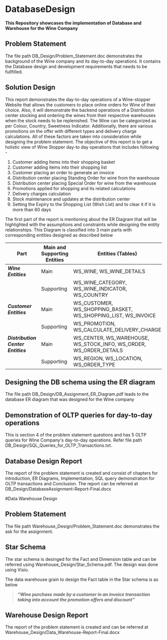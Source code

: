 # DatabaseDesign
**This Repository showcases the implementation of Database and Warehouse for the Wine Company**

## Problem Statement 
The file path DB_Design/Problem_Statement.doc demonstrates the background of the Wine company and its day-to-day operations. 
It contains the Database design and development requirements that needs to be fullfilled.

## Solution Design

This report demonstrates the day-to-day operations of a Wine-stopper Website that allows the customers to place online orders for Wine of their choice. Also, it will demonstrate the backend operations of a Distribution center stocking and ordering the wines from their respective warehouses when the stock needs to be replenished.
The Wine can be categorized as per Colour, Country, Sweetness Indicator.  Additionally, there are various promotions on the offer with different types and delivery charge calculations. All of these factors are taken into consideration while designing the problem statement.
The objective of this report is to get a holistic view of Wine Stopper day-to day operations that includes following -
1.	Customer adding Items into their shopping basket
1.	Customer adding items into their shopping list
1.	Customer placing an order to generate an invoice
1.	Distribution center placing Standing Order for wine from the warehouse
1.	Distribution center placing Special Order for wine from the warehouse
1.	Promotions applied for shopping and its related calculations
1.	Delivery charges calculation 
1.	Stock maintenance and updates at the distribution center
1.	Setting the Expiry to the Shopping List (Wish List) and to clear it if it is more than 60 days

The first part of the report is mentioning about the ER Diagram that will be highlighted with the assumptions and constraints while designing the entity relationships.
This Diagram is classified into 3 main parts with corresponding entities designed as described below



| **Part**                         |     **Main and Supporting Entities**                                                | **Entities (Tables)**                                                       |
| ---------------------------- | ---------------------------------------------------- | ------------------------------------------------------------------------- |
| ***Wine Entities***               | Main                                                 | WS\_WINE, WS\_WINE\_DETAILS                                               |
|                              | Supporting                   | WS\_WINE\_CATEGORY, WS\_WINE\_INDICATOR, WS\_COUNTRY |
| ***Customer Entities***           | Main                                                 | WS\_CUSTOMER, WS\_SHOPPING\_BASKET, WS\_SHOPPING\_LIST, WS\_INVOICE       |
|                              | Supporting                   | WS\_PROMOTION, WS\_CALCULATE\_DELIVERY\_CHARGE       |
| ***Distribution Center Entities*** | Main                                                 | WS\_CENTER, WS\_WAREHOUSE, WS\_STOCK\_INFO, WS\_ORDER, WS\_ORDER\_DETAILS |
|                              | Supporting                   | WS\_REGION, WS\_LOCATION, WS\_ORDER\_TYPE            |

## Designing the DB schema using the ER diagram
The file path DB_Design/DB_Assignment_ER_Diagram.pdf leads to the database ER diagram that was designed for the Wine company 

## Demonstration of OLTP queries for day-to-day operations
This is section 4 of the problem statement questions and has 5 OLTP queries for Wine Company's day-to-day operations.
Refer file path DB_Design/SQL_Queries_for_OLTP_Transactions.txt.

## Database Design Report
The report of the problem statement is created and consist of chapters for introduction, ER Diagrams, Implementation, SQL query demonstration for OLTP transactions and Conclusion.
The report can be referred at DB_Design/DatabaseAssignment-Report-Final.docx


#Data Warehouse Design

## Problem Statement 
The file path Warehouse_Design/Problem_Statement.doc demonstrates the ask for the assignment.

## Star Schema
The star schema is desinged for the Fact and Dimension table and can be referred using Warehouse_Design/Star_Schema.pdf.
The design was done using Visio.

The data warehouse grain to design the Fact table in the Star schema is as below

>***“Wine purchase made by a customer in an invoice transaction taking into account the promotion offers and discount”***


## Warehouse Design Report
The report of the problem statement is created and can be referred at Warehouse_Design/Data_Warehouse-Report-Final.docx
